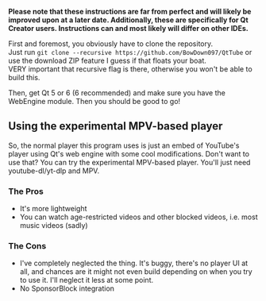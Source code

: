 **Please note that these instructions are far from perfect and will likely be improved upon at a later date. Additionally, these are specifically for Qt Creator users. Instructions can and most likely will differ on other IDEs.**

First and foremost, you obviously have to clone the repository.  
Just run ``git clone --recursive https://github.com/BowDown097/QtTube`` or use the download ZIP feature I guess if that floats your boat.  
VERY important that recursive flag is there, otherwise you won't be able to build this.

Then, get Qt 5 or 6 (6 recommended) and make sure you have the WebEngine module. Then you should be good to go!

## Using the experimental MPV-based player
So, the normal player this program uses is just an embed of YouTube's player using Qt's web engine with some cool modifications. Don't want to use that? You can try the experimental MPV-based player. You'll just need youtube-dl/yt-dlp and MPV.
### The Pros
- It's more lightweight
- You can watch age-restricted videos and other blocked videos, i.e. most music videos (sadly)
### The Cons
- I've completely neglected the thing. It's buggy, there's no player UI at all, and chances are it might not even build depending on when you try to use it. I'll neglect it less at some point.
- No SponsorBlock integration
